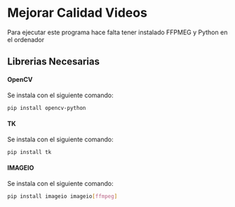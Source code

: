 # Mejorar Calidad Videos
Para ejecutar este programa hace falta tener instalado FFPMEG y Python en el ordenador

## Librerias Necesarias

#### OpenCV
Se instala con el siguiente comando:
```bash
pip install opencv-python
```
#### TK
Se instala con el siguiente comando:
```bash
pip install tk
```
#### IMAGEIO
Se instala con el siguiente comando:
```bash
pip install imageio imageio[ffmpeg]
```

